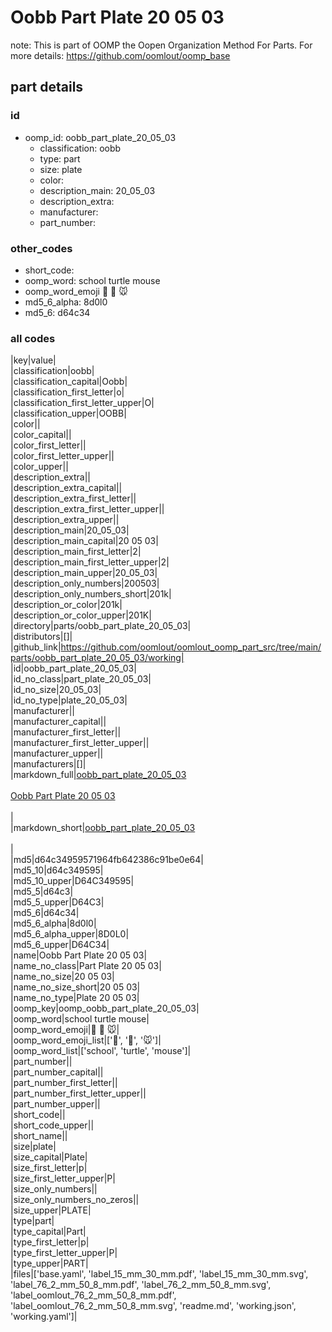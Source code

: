 # Oobb Part Plate 20 05 03  

note: This is part of OOMP the Oopen Organization Method For Parts. For more details: https://github.com/oomlout/oomp_base

##  part details





### id
* oomp_id: oobb_part_plate_20_05_03
  * classification: oobb
  * type: part
  * size: plate
  * color: 
  * description_main: 20_05_03
  * description_extra: 
  * manufacturer: 
  * part_number: 

### other_codes
* short_code: 
* oomp_word: school turtle mouse
* oomp_word_emoji :school: :turtle: :mouse:
* md5_6_alpha: 8d0l0
* md5_6: d64c34

### all codes 
|key|value|  
|classification|oobb|  
|classification_capital|Oobb|  
|classification_first_letter|o|  
|classification_first_letter_upper|O|  
|classification_upper|OOBB|  
|color||  
|color_capital||  
|color_first_letter||  
|color_first_letter_upper||  
|color_upper||  
|description_extra||  
|description_extra_capital||  
|description_extra_first_letter||  
|description_extra_first_letter_upper||  
|description_extra_upper||  
|description_main|20_05_03|  
|description_main_capital|20 05 03|  
|description_main_first_letter|2|  
|description_main_first_letter_upper|2|  
|description_main_upper|20_05_03|  
|description_only_numbers|200503|  
|description_only_numbers_short|201k|  
|description_or_color|201k|  
|description_or_color_upper|201K|  
|directory|parts/oobb_part_plate_20_05_03|  
|distributors|[]|  
|github_link|https://github.com/oomlout/oomlout_oomp_part_src/tree/main/parts/oobb_part_plate_20_05_03/working|  
|id|oobb_part_plate_20_05_03|  
|id_no_class|part_plate_20_05_03|  
|id_no_size|20_05_03|  
|id_no_type|plate_20_05_03|  
|manufacturer||  
|manufacturer_capital||  
|manufacturer_first_letter||  
|manufacturer_first_letter_upper||  
|manufacturer_upper||  
|manufacturers|[]|  
|markdown_full|[oobb_part_plate_20_05_03](https://github.com/oomlout/oomlout_oomp_part_src/tree/main/parts/oobb_part_plate_20_05_03/working)<br>[](https://github.com/oomlout/oomlout_oomp_part_src/tree/main/parts/oobb_part_plate_20_05_03/working)<br>[Oobb Part Plate 20 05 03](https://github.com/oomlout/oomlout_oomp_part_src/tree/main/parts/oobb_part_plate_20_05_03/working)<br><br>|  
|markdown_short|[oobb_part_plate_20_05_03](https://github.com/oomlout/oomlout_oomp_part_src/tree/main/parts/oobb_part_plate_20_05_03/working)<br><br>|  
|md5|d64c34959571964fb642386c91be0e64|  
|md5_10|d64c349595|  
|md5_10_upper|D64C349595|  
|md5_5|d64c3|  
|md5_5_upper|D64C3|  
|md5_6|d64c34|  
|md5_6_alpha|8d0l0|  
|md5_6_alpha_upper|8D0L0|  
|md5_6_upper|D64C34|  
|name|Oobb Part Plate 20 05 03|  
|name_no_class|Part Plate 20 05 03|  
|name_no_size|20 05 03|  
|name_no_size_short|20 05 03|  
|name_no_type|Plate 20 05 03|  
|oomp_key|oomp_oobb_part_plate_20_05_03|  
|oomp_word|school turtle mouse|  
|oomp_word_emoji|:school: :turtle: :mouse:|  
|oomp_word_emoji_list|[':school:', ':turtle:', ':mouse:']|  
|oomp_word_list|['school', 'turtle', 'mouse']|  
|part_number||  
|part_number_capital||  
|part_number_first_letter||  
|part_number_first_letter_upper||  
|part_number_upper||  
|short_code||  
|short_code_upper||  
|short_name||  
|size|plate|  
|size_capital|Plate|  
|size_first_letter|p|  
|size_first_letter_upper|P|  
|size_only_numbers||  
|size_only_numbers_no_zeros||  
|size_upper|PLATE|  
|type|part|  
|type_capital|Part|  
|type_first_letter|p|  
|type_first_letter_upper|P|  
|type_upper|PART|  
|files|['base.yaml', 'label_15_mm_30_mm.pdf', 'label_15_mm_30_mm.svg', 'label_76_2_mm_50_8_mm.pdf', 'label_76_2_mm_50_8_mm.svg', 'label_oomlout_76_2_mm_50_8_mm.pdf', 'label_oomlout_76_2_mm_50_8_mm.svg', 'readme.md', 'working.json', 'working.yaml']|  
